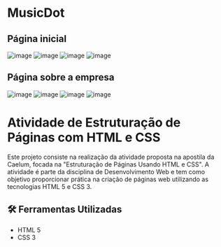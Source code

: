 # MusicDot

## Página inicial

![image](https://user-images.githubusercontent.com/31167065/181854596-66f6dcb4-908c-4d2e-a142-7328e46058db.png)
![image](https://user-images.githubusercontent.com/31167065/181854662-d270c021-c989-4d67-9111-b6b6e3bdeb9e.png)
![image](https://user-images.githubusercontent.com/31167065/181854703-9ddd5fc2-b8ce-4e69-a00f-268b7c21bf1c.png)
![image](https://user-images.githubusercontent.com/31167065/181854753-8d80f106-6f53-4924-b554-3db1f48715e2.png)

## Página sobre a empresa
![image](https://user-images.githubusercontent.com/31167065/181854929-0e8b5ac0-4f8c-4674-931b-ec81a519999a.png)
![image](https://user-images.githubusercontent.com/31167065/181854969-4bbc6879-d63f-4f68-96b7-94223cdc80ee.png)
![image](https://user-images.githubusercontent.com/31167065/181855018-6795636e-d18e-4c83-9222-cd3fa02692d7.png)
![image](https://user-images.githubusercontent.com/31167065/181855055-8199d738-7a0c-4d17-a5d1-f34148cbf435.png)


# Atividade de Estruturação de Páginas com HTML e CSS

Este projeto consiste na realização da atividade proposta na apostila da Caelum, focada na "Estruturação de Páginas Usando HTML e CSS". A atividade é parte da disciplina de Desenvolvimento Web e tem como objetivo proporcionar prática na criação de páginas web utilizando as tecnologias HTML 5 e CSS 3.

## 🛠 Ferramentas Utilizadas

- HTML 5
- CSS 3
